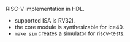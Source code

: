 RISC-V implementation in HDL.

- supported ISA is RV32I.
- the core module is synthesizable for ice40.
- `make sim` creates a simulator for riscv-tests.
